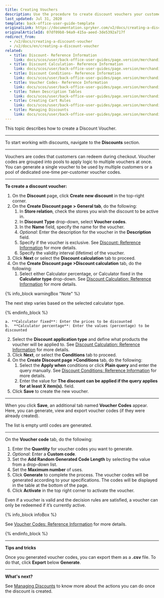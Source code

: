 ```yaml
---
title: Creating Vouchers
description: Use the procedure to create discount vouchers your customer can redeem during checkout.
last_updated: Jul 31, 2020
template: back-office-user-guide-template
originalLink: https://documentation.spryker.com/v2/docs/creating-a-discount-voucher
originalArticleId: 07df09b8-94a9-415a-aeed-3de5392a717f
redirect_from:
  - /v2/docs/creating-a-discount-voucher
  - /v2/docs/en/creating-a-discount-voucher
related:
  - title: Discount- Reference Information
    link: docs/scos/user/back-office-user-guides/page.version/merchandising/discount/references/discount-reference-information.html
  - title: Discount Calculation- Reference Information
    link: docs/scos/user/back-office-user-guides/page.version/merchandising/discount/references/discount-calculation-reference-information.html
  - title: Discount Conditions- Reference Information
    link: docs/scos/user/back-office-user-guides/page.version/merchandising/discount/references/discount-conditions-reference-information.html
  - title: Voucher Codes- Reference Information
    link: docs/scos/user/back-office-user-guides/page.version/merchandising/discount/references/voucher-codes-reference-information.html
  - title: Token Description Tables
    link: docs/scos/user/back-office-user-guides/page.version/merchandising/discount/references/token-description-tables.html
  - title: Creating Cart Rules
    link: docs/scos/user/back-office-user-guides/page.version/merchandising/discount/creating-cart-rules.html
  - title: Managing Discounts
    link: docs/scos/user/back-office-user-guides/page.version/merchandising/discount/managing-discounts.html
---
```


This topic describes how to create a Discount Voucher.
***

To start working with discounts, navigate to the **Discounts** section.
***

Vouchers are codes that customers can redeem during checkout. Voucher codes are grouped into pools to apply logic to multiple vouchers at once. You can generate a single voucher to be used by multiple customers or a pool of dedicated one-time per-customer voucher codes.

***

**To create a discount voucher:**
1. On the **Discount** page, click **Create new discount** in the top-right corner.
2. On the **Create Discount page > General tab**, do the following:
   1. In **Store relation**, check the stores you wish the discount to be active in.
   2. In **Discount Type** drop-down, select **Voucher codes**.
   3. In the **Name** field, specify the name for the voucher.
   4. _Optional_: Enter the description for the voucher in the **Description** field.
   5. Specify if the voucher is exclusive. See [Discount: Reference Information](/docs/scos/user/back-office-user-guides/{{page.version}}/merchandising/discount/references/discount-reference-information.html) for more details.
   6. Specify the validity interval (lifetime) of the voucher.
3. Click **Next** or select the **Discount calculation** tab to proceed.
4. On the **Create Discount page >Discount calculation** tab, do the following:
   1.  Select either Calculator percentage, or Calculator fixed in the **Calculator type** drop-down. See [Discount Calculation: Reference Information](/docs/scos/user/back-office-user-guides/{{page.version}}/merchandising/discount/references/discount-calculation-reference-information.html) for more details.
  
  {% info_block warningBox "Note" %}

  The next step varies based on the selected calculator type.
  
  {% endinfo_block %}

    a. **Calculator fixed**: Enter the prices to be discounted
    b.  **Calculator percentage**: Enter the values (percentage) to be discounted
   2. Select the **Discount application type** and define what products the voucher will be applied to. See [Discount Calculation: Reference Information](/docs/scos/user/back-office-user-guides/{{page.version}}/merchandising/discount/references/discount-calculation-reference-information.html) for more details.
5. Click **Next**, or select the **Conditions** tab to proceed.
6. On the **Create Discount page >Conditions** tab, do the following:
   1. Select the **Apply when** conditions or click **Plain query** and enter the  query manually. See [Discount Conditions: Reference Information](/docs/scos/user/back-office-user-guides/{{page.version}}/merchandising/discount/references/discount-conditions-reference-information.html) for more details.
   2. Enter the value for **The discount can be applied if the query applies for at least X item(s).** field.
7. Click **Save** to create the new voucher.
  
***

When you click **Save**, an additional tab named **Voucher Codes** appear. Here, you can generate, view and export voucher codes (if they were already created).

The list is empty until codes are generated.
***

On the **Voucher code** tab, do the following:
1. Enter the **Quantity** for voucher codes you want to generate.
2. _Optional_: Enter a **Custom code**.
3. Set the **Add Random Generated Code Length** by selecting the value from a drop-down list.
4. Set the **Maximum number** of uses.
5. Click **Generate** to complete the process.
  The voucher codes will be generated according to your specifications. The codes will be displayed in the table at the bottom of the page.
6. Click **Activate** in the top right corner to activate the voucher.

Even if a voucher is valid and the decision rules are satisfied, a voucher can only be redeemed if it’s currently active.

{% info_block infoBox %}

See [Voucher Codes: Reference Information](/docs/scos/user/back-office-user-guides/{{page.version}}/merchandising/discount/references/voucher-codes-reference-information.html) for more details.

{% endinfo_block %}

***

**Tips and tricks**

Once you generated voucher codes, you can export them as a **.csv** file.
To do that, click **Export** below **Generate**.
***

**What's next?**

See [Managing Discounts](/docs/scos/user/back-office-user-guides/{{page.version}}/merchandising/discount/managing-discounts.html) to know more about the actions you can do once the discount is created.
